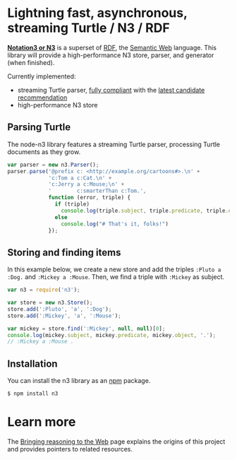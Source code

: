 # Lightning fast, asynchronous, streaming Turtle / N3 / RDF

[**Notation3 or N3**](http://www.w3.org/TeamSubmission/n3/) is a superset of [RDF](http://www.w3.org/TR/rdf-primer/), the [Semantic Web](http://www.w3.org/2001/sw/) language.
This library will provide a high-performance N3 store, parser, and generator (when finished).

Currently implemented:
- streaming Turtle parser, [fully compliant](https://github.com/RubenVerborgh/node-n3/tree/master/spec) with the [latest candidate recommendation](http://www.w3.org/TR/turtle/)
- high-performance N3 store

## Parsing Turtle

The node-n3 library features a streaming Turtle parser,
processing Turtle documents as they grow.

``` js
var parser = new n3.Parser();
parser.parse('@prefix c: <http://example.org/cartoons#>.\n' +
             'c:Tom a c:Cat.\n' +
             'c:Jerry a c:Mouse;\n' +
             '        c:smarterThan c:Tom.',
             function (error, triple) {
               if (triple)
                 console.log(triple.subject, triple.predicate, triple.object, '.');
               else
                 console.log("# That's it, folks!")
             });
```

## Storing and finding items

In this example below, we create a new store and add the triples `:Pluto a :Dog.` and `:Mickey a :Mouse`.
Then, we find a triple with `:Mickey` as subject.

``` js
var n3 = require('n3');

var store = new n3.Store();
store.add(':Pluto', 'a', ':Dog');
store.add(':Mickey', 'a', ':Mouse');

var mickey = store.find(':Mickey', null, null)[0];
console.log(mickey.subject, mickey.predicate, mickey.object, '.');
// :Mickey a :Mouse .
```

## Installation
You can install the n3 library as an [npm](http://npmjs.org/) package.

``` bash
$ npm install n3
```

# Learn more

The [Bringing reasoning to the Web](http://reasoning.restdesc.org/) page explains the origins of this project and provides pointers to related resources.
